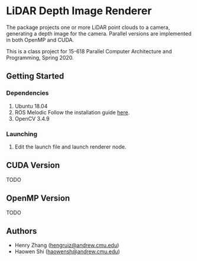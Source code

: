 # LiDAR Depth Image Renderer

The package projects one or more LiDAR point clouds to a camera, generating a
depth image for the camera. Parallel versions are implemented in both OpenMP and
CUDA.

This is a class project for 15-618 Parallel Computer Architecture and
Programming, Spring 2020.

## Getting Started
### Dependencies
1. Ubuntu 18.04
1. ROS Melodic
   Follow the installation guide [here](http://wiki.ros.org/melodic/Installation).
1. OpenCV 3.4.9

### Launching
1. Edit the launch file and launch renderer node.

## CUDA Version

TODO

## OpenMP Version

TODO

## Authors

- Henry Zhang (hengruiz@andrew.cmu.edu)
- Haowen Shi (haowensh@andrew.cmu.edu)
